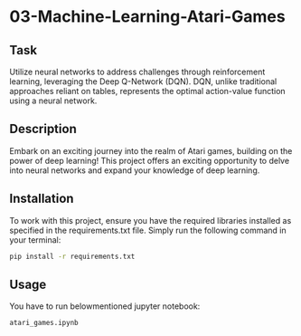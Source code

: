 # 03-Machine-Learning-Atari-Games

## Task
Utilize neural networks to address challenges through reinforcement learning, leveraging the Deep Q-Network (DQN). DQN, unlike traditional approaches reliant on tables, represents the optimal action-value function using a neural network.

## Description
Embark on an exciting journey into the realm of Atari games, building on the power of deep learning! This project offers an exciting opportunity to delve into neural networks and expand your knowledge of deep learning.

## Installation
To work with this project, ensure you have the required libraries installed as specified in the requirements.txt file. Simply run the following command in your terminal:
```bash
pip install -r requirements.txt
```

## Usage
You have to run belowmentioned jupyter notebook:
```bash
atari_games.ipynb
```